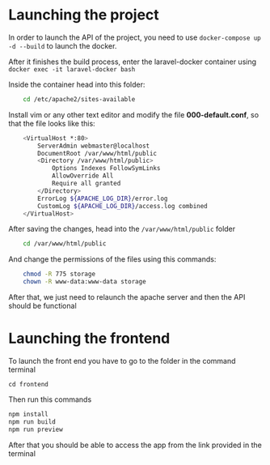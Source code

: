 # Launching the project

In  order to launch the API of the project, you need to use `docker-compose up -d --build` to launch the docker.

After it finishes the build process, enter the laravel-docker container using `docker exec -it laravel-docker bash`

Inside the container head into this folder:

```bash
    cd /etc/apache2/sites-available
```

Install vim or any other text editor and modify the file **000-default.conf**, so that the file looks like this:

```bash
    <VirtualHost *:80>
        ServerAdmin webmaster@localhost
        DocumentRoot /var/www/html/public
        <Directory /var/www/html/public>
            Options Indexes FollowSymLinks
            AllowOverride All
            Require all granted
        </Directory>
        ErrorLog ${APACHE_LOG_DIR}/error.log
        CustomLog ${APACHE_LOG_DIR}/access.log combined
    </VirtualHost>
```

After saving the changes, head into the `/var/www/html/public` folder

```bash
    cd /var/www/html/public
```

And change the permissions of the files using this commands:

```bash
    chmod -R 775 storage
    chown -R www-data:www-data storage
```

After that, we just need to relaunch the apache server and then the API should be functional

# Launching the frontend

To launch the front end you have to go to the folder in the command terminal

` cd frontend `

Then run this commands

```bash
npm install
npm run build
npm run preview

```

After that you should be able to access the app from the link provided in the terminal
